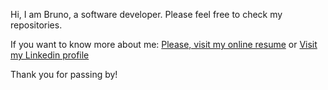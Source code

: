 Hi, I am Bruno, a software developer.
Please feel free to check my repositories.

If you want to know more about me:
[Please, visit my online resume](https://brunoreactdeveloper.web.app/)
or
[Visit my Linkedin profile](https://www.linkedin.com/in/bruno-lima-673955159/)

Thank you for passing by!

